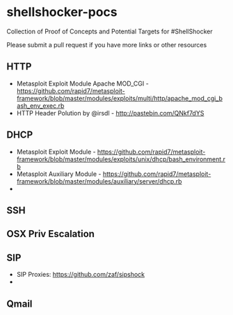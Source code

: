 shellshocker-pocs
=================

Collection of Proof of Concepts and Potential Targets for #ShellShocker

Please submit a pull request if you have more links or other resources

## HTTP
+ Metasploit Exploit Module Apache MOD_CGI - https://github.com/rapid7/metasploit-framework/blob/master/modules/exploits/multi/http/apache_mod_cgi_bash_env_exec.rb
+ HTTP Header Polution by @irsdl - http://pastebin.com/QNkf7dYS

## DHCP
+ Metasploit Exploit Module - https://github.com/rapid7/metasploit-framework/blob/master/modules/exploits/unix/dhcp/bash_environment.rb
+ Metasploit Auxiliary Module - https://github.com/rapid7/metasploit-framework/blob/master/modules/auxiliary/server/dhcp.rb
+ 

## SSH

## OSX Priv Escalation


## SIP

+ SIP Proxies: https://github.com/zaf/sipshock
+ 

## Qmail
